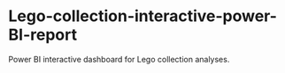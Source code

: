 # Lego-collection-interactive-power-BI-report
Power BI interactive dashboard for Lego collection analyses.
